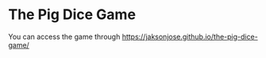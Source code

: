# The Pig Dice Game


You can access the game through https://jaksonjose.github.io/the-pig-dice-game/

